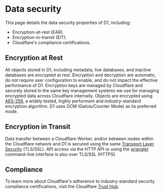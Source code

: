 # Data security
This page details the data security properties of D1, including:
* Encryption-at-rest (EAR).
* Encryption-in-transit (EIT).
* Cloudflare's compliance certifications.
## Encryption at Rest
All objects stored in D1, including metadata, live databases, and inactive databases are encrypted at rest. Encryption and decryption are automatic, do not require user configuration to enable, and do not impact the effective performance of D1.
Encryption keys are managed by Cloudflare and securely stored in the same key management systems we use for managing encrypted data across Cloudflare internally.
Objects are encrypted using [AES-256](https://www.cloudflare.com/learning/ssl/what-is-encryption/), a widely tested, highly performant and industry-standard encryption algorithm. D1 uses GCM (Galois/Counter Mode) as its preferred mode.
## Encryption in Transit
Data transfer between a Cloudflare Worker, and/or between nodes within the Cloudflare network and D1 is secured using the same [Transport Layer Security](https://www.cloudflare.com/learning/ssl/transport-layer-security-tls/) (TLS/SSL).
API access via the HTTP API or using the [wrangler](/workers/wrangler/install-and-update/) command-line interface is also over TLS/SSL (HTTPS).
## Compliance
To learn more about Cloudflare's adherence to industry-standard security compliance certifications, visit the Cloudflare [Trust Hub](https://www.cloudflare.com/trust-hub/compliance-resources/).